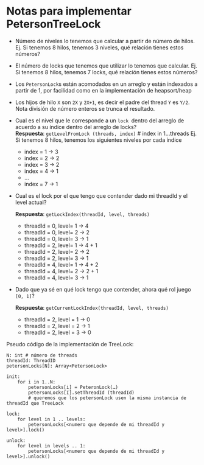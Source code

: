 # Notas para implementar PetersonTreeLock

* Número de niveles lo tenemos que calcular a partir de número de hilos.
  Ej. Si tenemos 8 hilos, tenemos 3 niveles, qué relación tienes estos números?

* El número de locks que tenemos que utilizar lo tenemos que calcular.
  Ej. Si tenemos 8 hilos, tenemos 7 locks, qué relación tienes estos números?

* Los `PetersonLock`s están acomodados en un arreglo y están indexados a partir de 1, por facilidad como en la implementación de heapsort/heap

* Los hijos de hilo `X` son `2X` y `2X+1`, es decir el padre del thread `Y` es `Y/2`. Nota división de número enteros se trunca el resultado.

* Cual es el nivel que le corresponde a un `lock `dentro del arreglo de acuerdo a su índice dentro del arreglo de locks?  
  __Respuesta__: `getLevelFromLock (threads, index)` # index in 1…threads
  Ej. Si tenemos 8 hilos, tenemos los siguientes niveles por cada índice
  - index = 1 -> 3
  - index = 2 -> 2
  - index = 3 -> 2
  - index = 4 -> 1
  - …
  - index = 7 -> 1


* Cual es el lock por el que tengo que contender dado mi threadId y el level actual?

  __Respuesta__: `getLockIndex(threadId, level, threads)`
  - threadId = 0, level= 1 -> 4
  - threadId = 0, level= 2 -> 2
  - threadId = 0, level= 3 -> 1
  - threadId = 2, level= 1 -> 4 + 1
  - threadId = 2, level= 2 -> 2
  - threadId = 2, level= 3 -> 1
  - threadId = 4, level= 1 -> 4 + 2
  - threadId = 4, level= 2 -> 2 + 1
  - threadId = 4, level= 3 -> 1

* Dado que ya sé en qué lock tengo que contender, ahora qué rol juego `[0, 1]`?

  __Respuesta__: `getCurrentLockIndex(threadId, level, threads)`
  - threadId = 2, level = 1 -> 0
  - threadId = 2, level = 2 -> 1
  - threadId = 2, level = 3 -> 0

Pseudo código de la implementación de TreeLock:

```
N: int # número de threads
threadId: ThreadID
petersonLocks[N]: Array<PetersonLock>

init:
	for i in 1..N:
		petersonLocks[i] = PeteronLock(…) 
		petersonLocks[I].setThreadId (threadId) 
		# queremos que los petersonLock usen la misma instancia de threadId que TreeLock

lock:
	for level in 1 .. levels:
		petersonLocks[<numero que depende de mi threadId y level>].lock()

unlock:
	for level in levels .. 1:
		petersonLocks[<numero que depende de mi threadId y level>].unlock()
```

